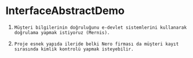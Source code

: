 # InterfaceAbstractDemo

1.     Müşteri bilgilerinin doğruluğunu e-devlet sistemlerini kullanarak doğrulama yapmak istiyoruz (Mernis).

2.     Proje esnek yapıda ileride belki Nero firması da müşteri kayıt sırasında kimlik kontrolü yapmak isteyebilir.
